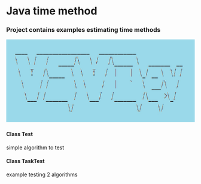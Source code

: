 # Java time method
### Project contains examples estimating time methods 

![logo](bannerblue.jpg)

#### Class Test 
simple algorithm to test

#### Class TaskTest 
example testing 2 algorithms


